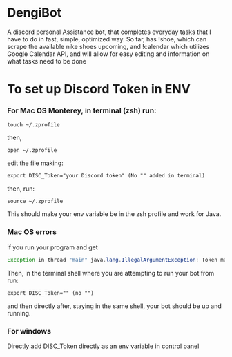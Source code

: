 # DengiBot
A discord personal Assistance bot, that completes everyday tasks that I have to do in fast, simple, optimized way.
So far, has !shoe, which can scrape the available nike shoes upcoming, and !calendar which utilizes Google Calendar API, and will allow for easy editing and information on what tasks need to be done

# To set up Discord Token in ENV 

### For Mac OS Monterey, in terminal (zsh) run:
```
touch ~/.zprofile 
```
then,
```
open ~/.zprofile  
```
edit the file making:
```
export DISC_Token="your Discord token" (No "" added in terminal) 
```
then, run:
```
source ~/.zprofile
```
This should make your env variable be in the zsh profile and work for Java.

### Mac OS errors 
if you run your program and get 
```Java
Exception in thread "main" java.lang.IllegalArgumentException: Token may not be null
```
Then, in the terminal shell where you are attempting to run your bot from run:
```
export DISC_Token="" (no "")
```
and then directly after, staying in the same shell, your bot should be up and running.

### For windows

Directly add DISC_Token directly as an env variable in control panel